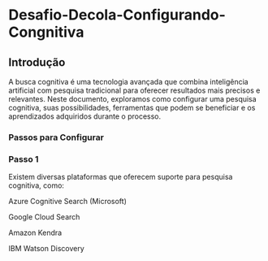 # Desafio-Decola-Configurando-Congnitiva
## Introdução

A busca cognitiva é uma tecnologia avançada que combina inteligência artificial com pesquisa tradicional para oferecer resultados 
mais precisos e relevantes. Neste documento, exploramos como configurar uma pesquisa cognitiva, suas possibilidades, ferramentas que 
podem se beneficiar e os aprendizados adquiridos durante o processo.

### Passos para Configurar

### Passo 1
Existem diversas plataformas que oferecem suporte para pesquisa cognitiva, como:

Azure Cognitive Search (Microsoft)

Google Cloud Search

Amazon Kendra

IBM Watson Discovery
